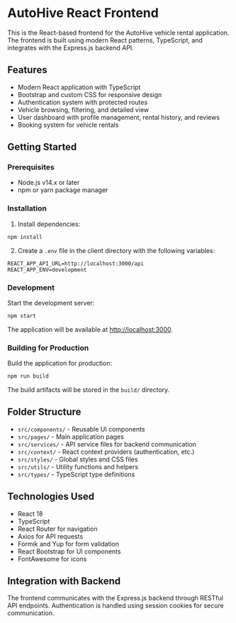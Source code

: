 # AutoHive React Frontend

This is the React-based frontend for the AutoHive vehicle rental application. The frontend is built using modern React patterns, TypeScript, and integrates with the Express.js backend API.

## Features

- Modern React application with TypeScript
- Bootstrap and custom CSS for responsive design
- Authentication system with protected routes
- Vehicle browsing, filtering, and detailed view
- User dashboard with profile management, rental history, and reviews
- Booking system for vehicle rentals

## Getting Started

### Prerequisites

- Node.js v14.x or later
- npm or yarn package manager

### Installation

1. Install dependencies:
```bash
npm install
```

2. Create a `.env` file in the client directory with the following variables:
```
REACT_APP_API_URL=http://localhost:3000/api
REACT_APP_ENV=development
```

### Development

Start the development server:
```bash
npm start
```

The application will be available at [http://localhost:3000](http://localhost:3000).

### Building for Production

Build the application for production:
```bash
npm run build
```

The build artifacts will be stored in the `build/` directory.

## Folder Structure

- `src/components/` - Reusable UI components
- `src/pages/` - Main application pages
- `src/services/` - API service files for backend communication
- `src/context/` - React context providers (authentication, etc.)
- `src/styles/` - Global styles and CSS files
- `src/utils/` - Utility functions and helpers
- `src/types/` - TypeScript type definitions

## Technologies Used

- React 18
- TypeScript
- React Router for navigation
- Axios for API requests
- Formik and Yup for form validation
- React Bootstrap for UI components
- FontAwesome for icons

## Integration with Backend

The frontend communicates with the Express.js backend through RESTful API endpoints. Authentication is handled using session cookies for secure communication.
